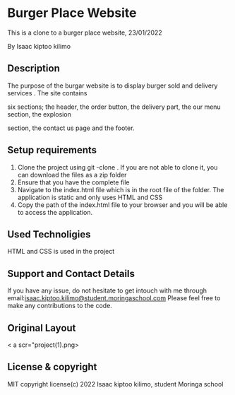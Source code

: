 # Burger Place Website

This is a clone to a burger place website, 23/01/2022

By Isaac kiptoo kilimo

## Description

The purpose of the burgar website is to display burger sold and delivery services . The site contains 

six sections; the header, the order button, the delivery part, the our menu section, the explosion 

section, the contact us page and the footer.

## Setup requirements
<ol>
<li>Clone the project using git -clone . If you are not able to clone it, you can download the files as a zip folder</li>
<li>Ensure that you have the complete file</li>
<li>Navigate to the index.html file which is in the root file of the folder. The application is static and only uses HTML and CSS</li>
<li>Copy the path of the index.html file to your browser and you will be able to access the application.</li>
</ol>

## Used Technoligies

HTML and CSS is used in the project

## Support and Contact Details

If you have any issue, do not hesitate to get intouch with me through 
email:isaac.kiptoo.kilimo@student.moringaschool.com 
Please feel free to make any contributions to the code.

## Original Layout
< a scr="project(1).png>

## License & copyright

MIT copyright license(c) 2022 Isaac kiptoo kilimo, student Moringa school

